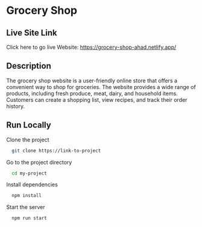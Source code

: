 
# Grocery Shop

## Live Site Link

Click here to go live Website: https://grocery-shop-ahad.netlify.app/



## Description


The grocery shop website is a user-friendly online store that offers a convenient way to shop for groceries. The website provides a wide range of products, including fresh produce, meat, dairy, and household items. Customers can create a shopping list, view recipes, and track their order history.


## Run Locally

Clone the project

```bash
  git clone https://link-to-project
```

Go to the project directory

```bash
  cd my-project
```

Install dependencies

```bash
  npm install
```

Start the server

```bash
  npm run start
```